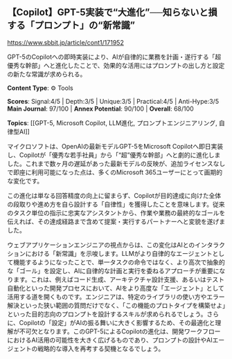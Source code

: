 ## 【Copilot】GPT-5実装で“大進化”──知らないと損する「プロンプト」の“新常識”

https://www.sbbit.jp/article/cont1/171952

GPT-5のCopilotへの即時実装により、AIが自律的に業務を計画・遂行する「超優秀な幹部」へと進化したことで、効果的な活用にはプロンプトの出し方と設定の新たな常識が求められる。

**Content Type**: ⚙️ Tools

**Scores**: Signal:4/5 | Depth:3/5 | Unique:3/5 | Practical:4/5 | Anti-Hype:3/5
**Main Journal**: 97/100 | **Annex Potential**: 90/100 | **Overall**: 68/100

**Topics**: [[GPT-5, Microsoft Copilot, LLM進化, プロンプトエンジニアリング, 自律型AI]]

マイクロソフトは、OpenAIの最新モデルGPT-5をMicrosoft Copilotへ即日実装し、Copilotが「優秀な若手社員」から「“超”優秀な幹部」へと劇的に進化しました。これまで数ヶ月の遅延があった最新モデルの反映が、追加ライセンスなしで即座に利用可能になった点は、多くのMicrosoft 365ユーザーにとって画期的な変化です。

この進化は単なる回答精度の向上に留まらず、Copilotが目的達成に向けた全体の段取りや進め方を自ら設計する「自律性」を獲得したことを意味します。従来のタスク単位の指示に忠実なアシスタントから、作業や業務の最終的なゴールを伝えれば、その達成経路まで含めて提案・実行するパートナーへと変貌を遂げました。

ウェブアプリケーションエンジニアの視点からは、この変化はAIとのインタラクションにおける「新常識」を示唆します。LLMがより自律的なエージェントとして機能するようになったことで、単一タスクの命令ではなく、より高次で抽象的な「ゴール」を設定し、AIに自律的な計画と実行を委ねるアプローチが重要になります。これは、例えばコード生成、アーキテクチャ設計支援、あるいはテスト自動化といった開発プロセスにおいて、AIをより高度な「エージェント」として活用する道を開くものです。エンジニアは、特定のライブラリの使い方やエラー解決といった狭い範囲の質問だけでなく、「この機能のプロトタイプを構築せよ」といった目的志向のプロンプトを設計するスキルが求められるでしょう。さらに、Copilotの「設定」がAIの振る舞いに大きく影響するため、その最適化と理解が不可欠となります。このGPT-5によるCopilotの進化は、開発ワークフローにおけるAI活用の可能性を大きく広げるものであり、プロンプトの設計やAIエージェントの戦略的な導入を再考する契機となるでしょう。
